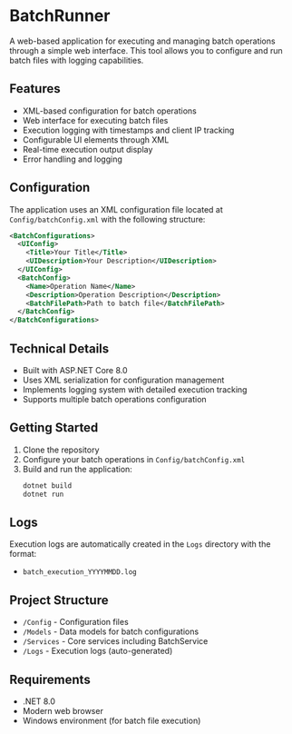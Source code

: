# BatchRunner

A web-based application for executing and managing batch operations through a simple web interface. This tool allows you to configure and run batch files with logging capabilities.

## Features

- XML-based configuration for batch operations
- Web interface for executing batch files
- Execution logging with timestamps and client IP tracking
- Configurable UI elements through XML
- Real-time execution output display
- Error handling and logging

## Configuration

The application uses an XML configuration file located at `Config/batchConfig.xml` with the following structure:

```xml
<BatchConfigurations>
  <UIConfig>
    <Title>Your Title</Title>
    <UIDescription>Your Description</UIDescription>
  </UIConfig>
  <BatchConfig>
    <Name>Operation Name</Name>
    <Description>Operation Description</Description>
    <BatchFilePath>Path to batch file</BatchFilePath>
  </BatchConfig>
</BatchConfigurations>
```

## Technical Details

- Built with ASP.NET Core 8.0
- Uses XML serialization for configuration management
- Implements logging system with detailed execution tracking
- Supports multiple batch operations configuration

## Getting Started

1. Clone the repository
2. Configure your batch operations in `Config/batchConfig.xml`
3. Build and run the application:
   ```bash
   dotnet build
   dotnet run
   ```

## Logs

Execution logs are automatically created in the `Logs` directory with the format:
- `batch_execution_YYYYMMDD.log`

## Project Structure

- `/Config` - Configuration files
- `/Models` - Data models for batch configurations
- `/Services` - Core services including BatchService
- `/Logs` - Execution logs (auto-generated)

## Requirements

- .NET 8.0
- Modern web browser
- Windows environment (for batch file execution)
